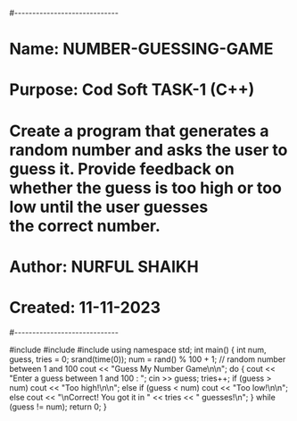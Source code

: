 #-----------------------------
# Name:        NUMBER-GUESSING-GAME
# Purpose:     Cod Soft TASK-1 (C++)
# Create a program that generates a random number and asks the user to guess it. Provide feedback on whether the guess is too high or too low until the user guesses the correct number.
# Author:      NURFUL SHAIKH
# Created:     11-11-2023
#-----------------------------

#include <iostream>
#include <cstdlib>
#include <ctime>
using namespace std;
int main()
{
    int num, guess, tries = 0;
    srand(time(0));
    num = rand() % 100 + 1; // random number between 1 and 100
    cout << "Guess My Number Game\n\n";
    do
    {
        cout << "Enter a guess between 1 and 100 : ";
        cin >> guess;
        tries++;
        if (guess > num)
            cout << "Too high!\n\n";
        else if (guess < num)
            cout << "Too low!\n\n";
        else
            cout << "\nCorrect! You got it in " << tries << " guesses!\n";
    } while (guess != num);
    return 0;
}
